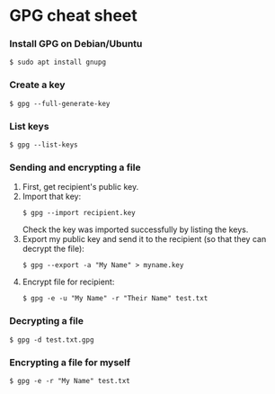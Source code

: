 # GPG cheat sheet

### Install GPG on Debian/Ubuntu
```
$ sudo apt install gnupg
```

### Create a key
```
$ gpg --full-generate-key
```

### List keys
```
$ gpg --list-keys
```

### Sending and encrypting a file
1. First, get recipient's public key.
2. Import that key:
    ```
    $ gpg --import recipient.key
    ```
   Check the key was imported successfully by listing the keys. 
3. Export my public key and send it to the recipient (so that they can decrypt the file):
    ```
    $ gpg --export -a "My Name" > myname.key
    ```
4. Encrypt file for recipient:
    ```
    $ gpg -e -u "My Name" -r "Their Name" test.txt
    ```


### Decrypting a file
```
$ gpg -d test.txt.gpg
```

### Encrypting a file for myself
```
$ gpg -e -r "My Name" test.txt
```

